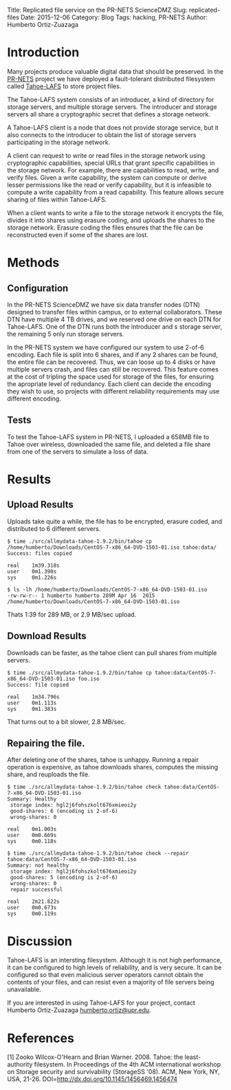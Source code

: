 Title: Replicated file service on the PR-NETS ScienceDMZ
Slug: replicated-files
Date: 2015-12-06
Category: Blog
Tags: hacking, PR-NETS
Author: Humberto Ortiz-Zuazaga

# Introduction

Many projects produce valuable digital data that should be
preserved. In the [PR-NETS](//prnets.ccom.uprrp.edu/) project we have
deployed a fault-tolerant distributed filesystem called
[Tahoe-LAFS](//tahoe-lafs.org/) to store project files.

The Tahoe-LAFS system consists of an introducer, a kind of directory
for storage servers, and multiple storage servers. The introducer and
storage servers all share a cryptographic secret that defines a
storage network.

A Tahoe-LAFS client is a node that does not provide storage service,
but it also connects to the introducer to obtain the list of storage
servers participating in the storage network.

A client can request to write or read files in the storage network
using cryptographic capabilities, special URLs that grant specific
capabilities in the storage network. For example, there are
capabilities to read, write, and verify files. Given a write
capability, the system can compute or derive lesser permissions like
the read or verify capability, but it is infeasible to compute a write
capability from a read capability. This feature allows secure sharing
of files within Tahoe-LAFS.

When a client wants to write a file to the storage network it encrypts
the file, divides it into shares using erasure coding, and uploads the
shares to the storage network. Erasure coding the files ensures that
the file can be reconstructed even if some of the shares are lost.

# Methods

## Configuration

In the PR-NETS ScienceDMZ we have six data transfer nodes (DTN)
designed to transfer files within campus, or to external
collaborators. These DTN have multiple 4 TB drives, and we reserved
one drive on each DTN for Tahoe-LAFS. One of the DTN runs both the
introducer and s storage server, the remaining 5 only run storage
servers.

In the PR-NETS system we have configured our system to use 2-of-6
encoding. Each file is split into 6 shares, and if any 2 shares can be
found, the entire file can be recovered. Thus, we can loose up to 4
disks or have multiple servers crash, and files can still be
recovered. This feature comes at the cost of tripling the space used
for storage of the files, for ensuring the apropriate level of
redundancy.  Each client can decide the encoding they wish to use, so
projects with different reliability requirements may use different
encoding.

## Tests

To test the Tahoe-LAFS system in PR-NETS, I uploaded a 658MB file to
Tahoe over wireless, downloaded the same file, and deleted a file
share from one of the servers to simulate a loss of data.

# Results

## Upload Results

Uploads take quite a while, the file has to be encrypted, erasure
coded, and distributed to 6 different servers.

    $ time ./src/allmydata-tahoe-1.9.2/bin/tahoe cp /home/humberto/Downloads/CentOS-7-x86_64-DVD-1503-01.iso tahoe:data/
    Success: files copied
    
    real    1m39.318s
    user    0m1.390s
    sys     0m1.226s
    
    $ ls -lh /home/humberto/Downloads/CentOS-7-x86_64-DVD-1503-01.iso
    -rw-rw-r-- 1 humberto humberto 289M Apr 16  2015 /home/humberto/Downloads/CentOS-7-x86_64-DVD-1503-01.iso

Thats 1:39 for 289 MB, or 2.9 MB/sec upload.

## Download Results

Downloads can be faster, as the tahoe client can pull shares from
multiple servers.

    $ time ./src/allmydata-tahoe-1.9.2/bin/tahoe cp tahoe:data/CentOS-7-x86_64-DVD-1503-01.iso foo.iso                                             Success: file copied
    
    real    1m34.796s
    user    0m1.113s
    sys     0m1.383s

That turns out to a bit slower,  2.8 MB/sec.

## Repairing the file.

After deleting one of the shares, tahoe is unhappy. Running a repair
operation is expensive, as tahoe downloads shares, computes the
missing share, and reuploads the file.

    $ time ./src/allmydata-tahoe-1.9.2/bin/tahoe check tahoe:data/CentOS-7-x86_64-DVD-1503-01.iso 
    Summary: Healthy
     storage index: hgl2j6fohszkolt676xmieoi2y
     good-shares: 6 (encoding is 2-of-6)
     wrong-shares: 0
    
    real    0m1.003s
    user    0m0.669s
    sys     0m0.118s

    $ time ./src/allmydata-tahoe-1.9.2/bin/tahoe check --repair tahoe:data/CentOS-7-x86_64-DVD-1503-01.iso 
    Summary: not healthy
     storage index: hgl2j6fohszkolt676xmieoi2y
     good-shares: 5 (encoding is 2-of-6)
     wrong-shares: 0
     repair successful
    
    real    2m21.822s
    user    0m0.673s
    sys     0m0.119s

# Discussion

Tahoe-LAFS is an intersting filesystem. Although it is not high
performance, it can be configured to high levels of reliability, and
is very secure. It can be configured so that even malicious server
operators cannot obtain the contents of your files, and can resist
even a majority of file servers being unavailable.

If you are interested in using Tahoe-LAFS for your project, contact
Humberto Ortiz-Zuazaga <humberto.ortiz@upr.edu>.

# References

[1] Zooko Wilcox-O'Hearn and Brian Warner. 2008. Tahoe: the
least-authority filesystem. In Proceedings of the 4th ACM
international workshop on Storage security and survivability
(StorageSS '08). ACM, New York, NY, USA,
21-26. DOI=<http://dx.doi.org/10.1145/1456469.1456474>
